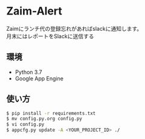 # Zaim-Alert

Zaimにランチ代の登録忘れがあればslackに通知します。  
月末にはレポートをSlackに送信する

## 環境

- Python 3.7
- Google App Engine

## 使い方

```sh
$ pip install -r requirements.txt
$ mv config.py.org config.py
$ vi config.py
$ appcfg.py update -A <YOUR_PROJECT_ID> ./
```

